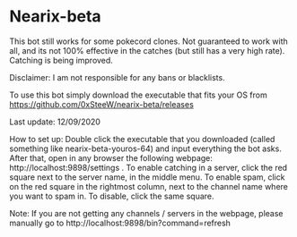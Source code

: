 # Nearix-beta

This bot still works for some pokecord clones. Not guaranteed to work with all, and its not 100% effective in the catches (but still has a very high rate). Catching is being improved.

Disclaimer: I am not responsible for any bans or blacklists.

To use this bot simply download the executable that fits your OS from https://github.com/0xSteeW/nearix-beta/releases

Last update: 12/09/2020

How to set up:
Double click the executable that you downloaded (called something like nearix-beta-youros-64) and input everything the bot asks. After that, open in any browser the following webpage: http://localhost:9898/settings .
To enable catching in a server, click the red square next to the server name, in the middle menu. To enable spam, click on the red square in the rightmost column, next to the channel name where you want to spam in. To disable, click the same square.

Note: If you are not getting any channels / servers in the webpage, please manually go to http://localhost:9898/bin?command=refresh
